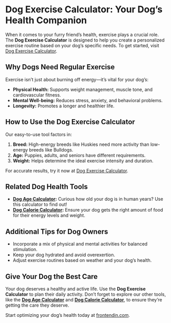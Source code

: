 
# Dog Exercise Calculator: Your Dog’s Health Companion  

When it comes to your furry friend’s health, exercise plays a crucial role. The **Dog Exercise Calculator** is designed to help you create a personalized exercise routine based on your dog’s specific needs. To get started, visit [Dog Exercise Calculator](https://frontendin.com/dog-exercise-calculator/).  

## Why Dogs Need Regular Exercise  
Exercise isn’t just about burning off energy—it’s vital for your dog’s:  
- **Physical Health:** Supports weight management, muscle tone, and cardiovascular fitness.  
- **Mental Well-being:** Reduces stress, anxiety, and behavioral problems.  
- **Longevity:** Promotes a longer and healthier life.  

## How to Use the Dog Exercise Calculator  
Our easy-to-use tool factors in:  
1. **Breed:** High-energy breeds like Huskies need more activity than low-energy breeds like Bulldogs.  
2. **Age:** Puppies, adults, and seniors have different requirements.  
3. **Weight:** Helps determine the ideal exercise intensity and duration.  

For accurate results, try it now at [Dog Exercise Calculator](https://frontendin.com/dog-exercise-calculator/).  

## Related Dog Health Tools  
- **[Dog Age Calculator](https://frontendin.com/dog-age-calculator/):** Curious how old your dog is in human years? Use this calculator to find out!  
- **[Dog Calorie Calculator](https://frontendin.com/dog-calorie-calculator/):** Ensure your dog gets the right amount of food for their energy levels and weight.  

## Additional Tips for Dog Owners  
- Incorporate a mix of physical and mental activities for balanced stimulation.  
- Keep your dog hydrated and avoid overexertion.  
- Adjust exercise routines based on weather and your dog’s health.  

## Give Your Dog the Best Care  
Your dog deserves a healthy and active life. Use the **Dog Exercise Calculator** to plan their daily activity. Don’t forget to explore our other tools, like the **[Dog Age Calculator](https://frontendin.com/dog-age-calculator/)** and **[Dog Calorie Calculator](https://frontendin.com/dog-calorie-calculator/)**, to ensure they’re getting the care they deserve.  

Start optimizing your dog’s health today at [frontendin.com](https://frontendin.com).  
